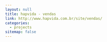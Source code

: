 ```yaml
---
layout: null
title: hapvida - vendas
link: http://www.hapvida.com.br/site/vendas/
categories:
  - projects
sitemap: false
---
```

